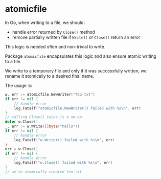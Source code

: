# atomicfile

In Go, when writing to a file, we should:

- handle error returned by `Close()` method
- remove partially written file if `Write()` or `Close()` return an error

This logic is needed often and non-trivial to write.

Package `atomicfile` encapsulates this logic and also ensure atomic writing
to a file.

We write to a temporary file and only if it was successfully written, we rename
it atomically to a desired final name.

The usage is:

```go
w, err := atomicfile.NewWriter("foo.txt")
if err != nil {
    // handle error
    log.Fatalf("atomicfile.NewWriter() failed with %s\n", err)
}
// calling Close() twice is a no-op
defer w.Close()
_, err := w.Write([]byte("hello"))
if err != nil {
    // handle error
    log.Fatalf("w.Writer() failed with %s\n", err)
}
err = w.Close()
if err != nil {
    // handle error
    log.Fatalf("w.Close() failed with %s\n", err)
}
// we've atomically created foo.txt
```
